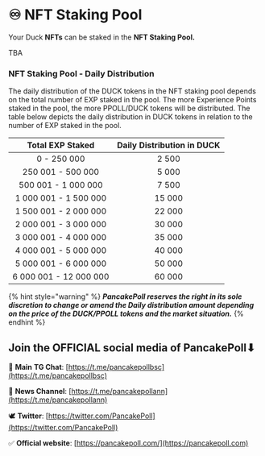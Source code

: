 # ♾ NFT Staking Pool

Your Duck **NFTs** can be staked in the **NFT Staking Pool.**

TBA



### NFT Staking Pool - Daily Distribution

The daily distribution of the DUCK tokens in the NFT staking pool depends on the total number of EXP staked in the pool. The more Experience Points staked in the pool, the more PPOLL/DUCK tokens will be distributed. The table below depicts the daily distribution in DUCK tokens in relation to the number of EXP staked in the pool.&#x20;

|    Total EXP Staked    | Daily Distribution in DUCK |
| :--------------------: | :------------------------: |
|       0 - 250 000      |            2 500           |
|    250 001 - 500 000   |            5 000           |
|   500 001 - 1 000 000  |            7 500           |
|  1 000 001 - 1 500 000 |           15 000           |
| ​1 500 001 - 2 000 000 |           22 000           |
|  2 000 001 - 3 000 000 |           30 000           |
|  3 000 001 - 4 000 000 |           35 000           |
| ​4 000 001 - 5 000 000 |           40 000           |
|  5 000 001 - 6 000 000 |           ​50 000          |
| 6 000 001 - 12 000 000 |           60 000           |

{% hint style="warning" %}
_**PancakePoll reserves the right in its sole discretion to change or amend the Daily distribution amount depending on the price of the DUCK/PPOLL tokens and the market situation.**_
{% endhint %}

## Join the OFFICIAL social media of PancakePoll⬇

💬  **Main** **TG Chat**: [https://t.me/pancakepollbsc](https://t.me/pancakepollbsc)

📣  **News Channel**: [https://t.me/pancakepollann](https://t.me/pancakepollann)

🕊️  **Twitter**: [https://twitter.com/PancakePoll](https://twitter.com/PancakePoll)

✅  **Official website**: [https://pancakepoll.com/](https://pancakepoll.com)

